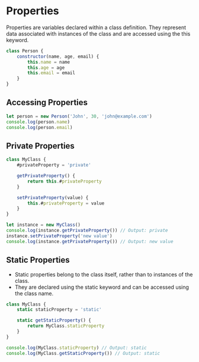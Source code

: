 # Properties

Properties are variables declared within a class definition. They represent data associated with instances of the class and are accessed using the this keyword.

```js
class Person {
    constructor(name, age, email) {
        this.name = name
        this.age = age
        this.email = email
    }
}
```

## Accessing Properties

```js
let person = new Person('John', 30, 'john@example.com')
console.log(person.name)
console.log(person.email)
```

## Private Properties

```js
class MyClass {
    #privateProperty = 'private'

    getPrivateProperty() {
        return this.#privateProperty
    }

    setPrivateProperty(value) {
        this.#privateProperty = value
    }
}

let instance = new MyClass()
console.log(instance.getPrivateProperty()) // Output: private
instance.setPrivateProperty('new value')
console.log(instance.getPrivateProperty()) // Output: new value
```

## Static Properties

-   Static properties belong to the class itself, rather than to instances of the class.
-   They are declared using the static keyword and can be accessed using the class name.

```js
class MyClass {
    static staticProperty = 'static'

    static getStaticProperty() {
        return MyClass.staticProperty
    }
}

console.log(MyClass.staticProperty) // Output: static
console.log(MyClass.getStaticProperty()) // Output: static
```
